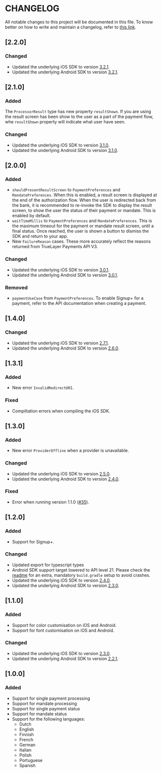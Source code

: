 # CHANGELOG
All notable changes to this project will be documented in this file. To know better on how to write and maintain a changelog, refer to [this link](https://keepachangelog.com/en/1.0.0/).

## [2.2.0]

### Changed

- Updated the underlying iOS SDK to version [3.2.1](https://github.com/TrueLayer/TrueLayer-iOS-SDK/releases/tag/3.2.1).
- Updated the underlying Android SDK to version [3.2.1](https://docs.truelayer.com/docs/android-sdk-release-history).

## [2.1.0]

### Added

The `ProcessorResult` type has new property `resultShown`. If you are using the result screen has been show to the user as a part of the payment flow, whe `resultShown` property will indicate what user have seen.

### Changed

- Updated the underlying iOS SDK to version [3.1.0](https://github.com/TrueLayer/TrueLayer-iOS-SDK/releases/tag/3.1.0).
- Updated the underlying Android SDK to version [3.1.0](https://docs.truelayer.com/docs/android-sdk-release-history).

## [2.0.0]

### Added

- `shouldPresentResultScreen` to `PaymentPreferences` and `MandatePreferences`. When this is enabled, a result screen is displayed at the end of the authorization flow. When the user is redirected back from the bank, it is recommended to re-invoke the SDK to display the result screen, to show the user the status of their payment or mandate. This is enabled by default.
- `waitTimeMillis` to `PaymentPreferences` and `MandatePreferences`. This is the maximum timeout for the payment or mandate result screen, until a final status. Once reached, the user is shown a button to dismiss the SDK and return to your app.
- New `FailureReason` cases. These more accurately reflect the reasons returned from TrueLayer Payments API V3.

### Changed

- Updated the underlying iOS SDK to version [3.0.1](https://github.com/TrueLayer/TrueLayer-iOS-SDK/releases/tag/3.0.1).
- Updated the underlying Android SDK to version [3.0.1](https://docs.truelayer.com/docs/android-sdk-release-history).

### Removed

- `paymentUseCase` from `PaymentPreferences`. To enable Signup+ for a payment, refer to the API documentation when creating a payment.

## [1.4.0]

### Changed

- Updated the underlying iOS SDK to version [2.7.1](https://github.com/TrueLayer/TrueLayer-iOS-SDK/releases/tag/2.7.1).
- Updated the underlying Android SDK to version [2.6.0](https://docs.truelayer.com/docs/android-sdk-release-history).


## [1.3.1]

### Added

- New error `InvalidRedirectURI`.

### Fixed

- Compiltation errors when compiling the iOS SDK.

## [1.3.0]

### Added

- New error `ProviderOffline` when a provider is unavailable.

### Changed

- Updated the underlying iOS SDK to version [2.5.0](https://github.com/TrueLayer/TrueLayer-iOS-SDK/releases/tag/2.5.0).
- Updated the underlying Android SDK to version [2.4.0](https://docs.truelayer.com/docs/android-sdk-release-history).

### Fixed

- Error when running version 1.1.0 ([#35](https://github.com/TrueLayer/truelayer-react-native-sdk/issues/35)).

## [1.2.0]

### Added

- Support for Signup+.

### Changed

- Updated export for typescript types
- Android SDK support target lowered to API level 21. Please check the [readme](README.md) for an extra, mandatory `build.gradle` setup to avoid crashes.
- Updated the underlying iOS SDK to version [2.4.0](https://github.com/TrueLayer/TrueLayer-iOS-SDK/releases/tag/2.4.0).
- Updated the underlying Android SDK to version [2.3.0](https://docs.truelayer.com/docs/android-sdk-release-history).


## [1.1.0]

### Added

- Support for color customisation on iOS and Android.
- Support for font customisation on iOS and Android.

### Changed

- Updated the underlying iOS SDK to version [2.3.0](https://github.com/TrueLayer/TrueLayer-iOS-SDK/releases/tag/2.3.0).
- Updated the underlying Android SDK to version [2.2.1](https://docs.truelayer.com/docs/android-sdk-release-history).

## [1.0.0]

### Added
- Support for single payment processing
- Support for mandate processing
- Support for single payment status
- Support for mandate status
- Support for the following languages:
  - Dutch
  - English
  - Finnish
  - French
  - German
  - Italian
  - Polish
  - Portuguese
  - Spanish
